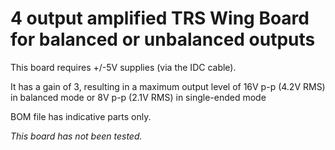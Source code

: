 # 4 output amplified TRS Wing Board for balanced or unbalanced outputs

This board requires +/-5V supplies (via the IDC cable).

It has a gain of 3, resulting in a maximum output level of 16V p-p (4.2V RMS) in balanced mode or 8V p-p (2.1V RMS) in single-ended mode

BOM file has indicative parts only.

*This board has not been tested.*
